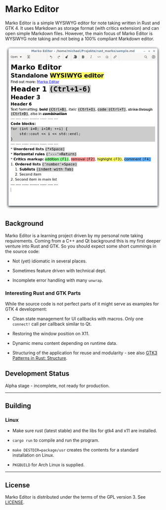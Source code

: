 # Marko Editor

Marko Editor is a simple WYSIWYG editor for note taking written in Rust and GTK 4. It uses Markdown as storage format (with critics extension) and can open simple Markdown files. However, the main focus of Marko Editor is WYSIWYG note taking and not being a 100% compliant Markdown editor.

![Marko Editor screenshot](./doc/marko-editor-screenshot.png?raw=true "Marko Editor")

## Background

Marko Editor is a learning project driven by my personal note taking requirements. Coming from a C++ and Qt background this is my first deeper venture into Rust and GTK. So you should expect some short cummings in the source code:

* Not (yet) idiomatic in several places.

* Sometimes feature driven with technical dept.

* Incomplete error handling with many ``unwrap``.

### Interesting Rust and GTK Parts

While the source code is not perfect parts of it might serve as examples for GTK 4 development:

* Clean state management for UI callbacks with macros. Only one ``connect!`` call per callback similar to Qt.

* Restoring the window position on X11.

* Dynamic menu content depending on runtime data.

* Structuring of the application for reuse and modularity - see also [GTK3 Patterns in Rust: Structure](https://blog.samwhited.com/2019/02/gtk3-patterns-in-rust-structure/).

## Development Status

Alpha stage - incomplete, not ready for production.

--- ---- ----- ------- ----- ---- ---

## Building

### Linux

* Make sure rust (latest stable) and the libs for gtk4 and x11 are installed.

* ``cargo run`` to compile and run the program.

* ``make DESTDIR=package/usr`` creates the contents for a standard installation on Linux.

* ``PKGBUILD`` for Arch Linux is supplied.

--- ---- ----- ------- ----- ---- ---

## License

Marko Editor is distributed under the terms of the GPL version 3. See [LICENSE](LICENSE).

